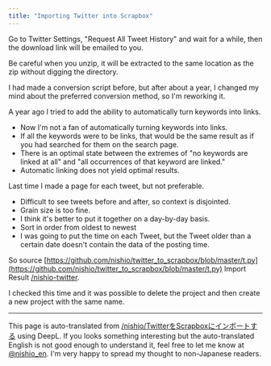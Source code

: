 ```yaml
---
title: "Importing Twitter into Scrapbox"
---
```


Go to Twitter Settings, "Request All Tweet History" and wait for a while, then the download link will be emailed to you.

Be careful when you unzip, it will be extracted to the same location as the zip without digging the directory.

I had made a conversion script before, but after about a year, I changed my mind about the preferred conversion method, so I'm reworking it.

A year ago I tried to add the ability to automatically turn keywords into links.
- Now I'm not a fan of automatically turning keywords into links.
- If all the keywords were to be links, that would be the same result as if you had searched for them on the search page.
- There is an optimal state between the extremes of "no keywords are linked at all" and "all occurrences of that keyword are linked."
- Automatic linking does not yield optimal results.

Last time I made a page for each tweet, but not preferable.
- Difficult to see tweets before and after, so context is disjointed.
- Grain size is too fine.
- I think it's better to put it together on a day-by-day basis.
- Sort in order from oldest to newest
- I was going to put the time on each Tweet, but the Tweet older than a certain date doesn't contain the data of the posting time.

So source [https://github.com/nishio/twitter_to_scrapbox/blob/master/t.py](https://github.com/nishio/twitter_to_scrapbox/blob/master/t.py)
Import Result [/nishio-twitter](https://scrapbox.io/nishio-twitter).

I checked this time and it was possible to delete the project and then create a new project with the same name.

---
This page is auto-translated from [/nishio/TwitterをScrapboxにインポートする](https://scrapbox.io/nishio/TwitterをScrapboxにインポートする) using DeepL. If you looks something interesting but the auto-translated English is not good enough to understand it, feel free to let me know at [@nishio_en](https://twitter.com/nishio_en). I'm very happy to spread my thought to non-Japanese readers.